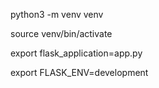 python3 -m venv venv

source venv/bin/activate

export flask_application=app.py

export FLASK_ENV=development